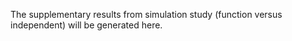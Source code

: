 The supplementary results from simulation study (function versus independent) will be generated here.
